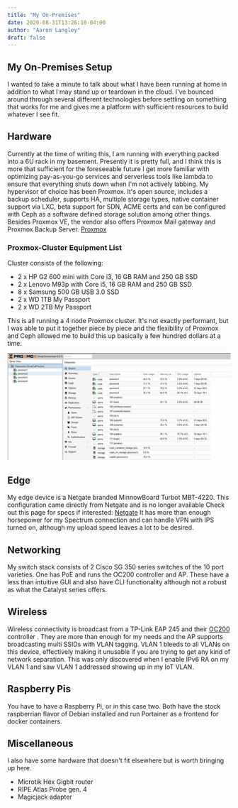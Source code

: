 ```yaml
---
title: "My On-Premises"
date: 2020-08-31T13:26:10-04:00
author: "Aaron Langley"
draft: false
---
```


## My On-Premises Setup

I wanted to take a minute to talk about what I have been running at home in addition to what I may stand up or teardown in the cloud. I've bounced around through several different technologies before settling on something that works for me and gives me a platform with sufficient resources to build whatever I see fit.

## Hardware

Currently at the time of writing this, I am running with everything packed into a 6U rack in my basement. Presently it is pretty full, and I think this is more that sufficient for the foreseeable future I get more familiar with optimizing pay-as-you-go services and serverless tools like lambda to ensure that everything shuts down when I'm not actively labbing. My hypervisor of choice has been Proxmox. It's open source, includes a backup scheduler, supports HA, multiple storage types, native container support via LXC, beta support for SDN, ACME certs and can be configured with Ceph as a software defined storage solution among other things. Besides Proxmox VE, the vendor also offers Proxmox Mail gateway and Proxmox Backup Server. [Proxmox](https://proxmox.com/en/)

### Proxmox-Cluster Equipment List

Cluster consists of the following:

* 2 x HP G2 600 mini with Core i3, 16 GB RAM and 250 GB SSD
* 2 x Lenovo M93p with Core i5, 16 GB RAM and 250 GB SSD
* 8 x Samsung 500 GB USB 3.0 SSD
* 2 x WD 1TB My Passport
* 2 x WD 2TB My Passport

This is all running a  4 node Proxmox cluster. It's not exactly performant, but I was able to put it together piece by piece and the flexibility of Proxmox and Ceph allowed me to build this up basically a few hundred dollars at a time.

<img class="special-img-class" src="static\my-on-premises-1.JPG"/>

## Edge

My edge device is a Netgate branded MinnowBoard Turbot MBT-4220. This configuration came directly from Netgate and is no longer available Check out this page for specs if interested: [Netgate](https://store.netgate.com/MBT-4220-system.aspx) It has more than enough horsepower for my Spectrum connection and can handle VPN with IPS turned on, although my upload speed leaves a lot to be desired.

## Networking

My switch stack consists of 2 Cisco SG 350 series switches of the 10 port varieties. One has PoE and runs the OC200 controller and AP. These have a less than intuitive GUI and also have CLI functionality although not a robust as what the Catalyst series offers.

## Wireless

Wireless connectivity is broadcast from a TP-Link EAP 245 and their [OC200](https://www.tp-link.com/us/business-networking/ceiling-mount-access-point/oc200/) controller . They are more than enough for my needs and the AP supports broadcasting multi SSIDs with VLAN tagging. VLAN 1 bleeds to all VLANs on this device, effectively making it unusable if you are trying to get any kind of network separation. This was only discovered when I enable IPv6 RA on my VLAN 1 and saw VLAN 1 addressed showing up in my IoT VLAN.

## Raspberry Pis

You have to have a Raspberry Pi, or in this case two. Both have the stock raspberrian flavor of Debian installed and run Portainer as a frontend for docker containers.

## Miscellaneous

I also have some hardware that doesn't fit elsewhere but is worth bringing up here.

* Microtik Hex Gigbit router
* RIPE Atlas Probe gen. 4
* Magicjack adapter
